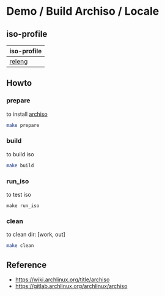 

# Demo / Build Archiso / Locale


## iso-profile

| iso-profile |
| --- |
| [releng](https://gitlab.archlinux.org/archlinux/archiso/-/tree/master/configs/releng) |


## Howto

### prepare

to install [archiso](https://archlinux.org/packages/extra/any/archiso/)

``` sh
make prepare
```


### build

to build iso

``` sh
make build
```


### run_iso

to test iso

```
make run_iso
```

### clean

to clean dir: [work, out]

``` sh
make clean
```


## Reference

* https://wiki.archlinux.org/title/archiso
* https://gitlab.archlinux.org/archlinux/archiso

